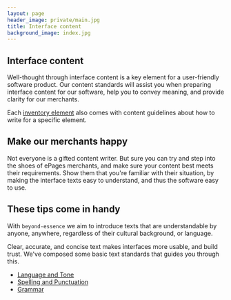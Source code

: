 ```yaml
---
layout: page
header_image: private/main.jpg
title: Interface content
background_image: index.jpg
---
```


## Interface content

Well-thought through interface content is a key element for a user-friendly software product.
Our content standards will assist you when preparing interface content for our software, help you to convey meaning, and provide clarity for our merchants.

Each [inventory element](/beyond-essence/inventory/) also comes with content guidelines about how to write for a specific element.

## Make our merchants happy

Not everyone is a gifted content writer.
But sure you can try and step into the shoes of ePages merchants, and make sure your content best meets their requirements.
Show them that you're familiar with their situation, by making the interface texts easy to understand, and thus the software easy to use.

## These tips come in handy

With `beyond-essence` we aim to introduce texts that are understandable by anyone, anywhere, regardless of their cultural background, or language.

Clear, accurate, and concise text makes interfaces more usable, and build trust.
We've composed some basic text standards that guides you through this.

* [Language and Tone](/beyond-essence/content/language-tone/)
* [Spelling and Punctuation](/beyond-essence/content/spelling-punctuation/)
* [Grammar](/beyond-essence/content/grammar/)
